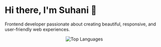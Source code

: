 # Hi there, I'm Suhani 👋

Frontend developer passionate about creating beautiful, responsive, and user-friendly web experiences.

<p align="center">
  <img src="https://github-readme-stats.vercel.app/api/top-langs/?username=Suhani885&layout=compact&theme=radical" alt="Top Languages" />
</p>

